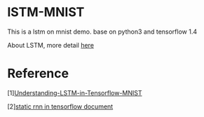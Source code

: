 # lSTM-MNIST

This is a lstm on mnist demo. base on python3 and tensorflow 1.4

About LSTM, more detail [here](http://colah.github.io/posts/2015-08-Understanding-LSTMs/)

# Reference

\[1\][Understanding-LSTM-in-Tensorflow-MNIST](https://jasdeep06.github.io/posts/Understanding-LSTM-in-Tensorflow-MNIST/?spm=5176.100239.blogcont202939.11.53523128HMc9dN)

\[2\][static rnn in tensorflow document](https://www.tensorflow.org/api_docs/python/tf/nn/static_rnn)





